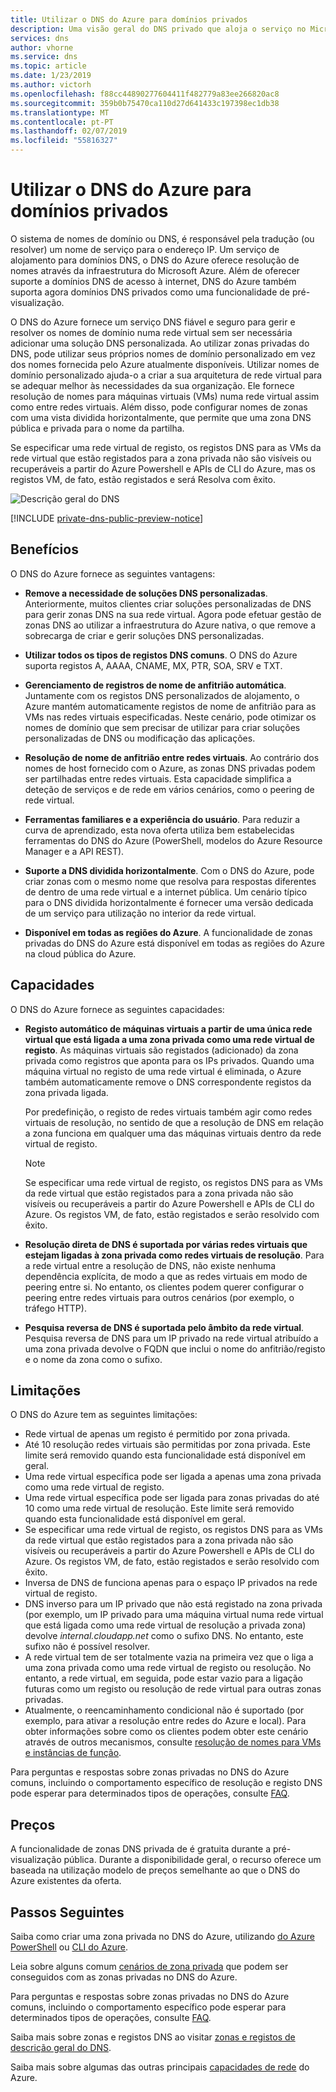 ```yaml
---
title: Utilizar o DNS do Azure para domínios privados
description: Uma visão geral do DNS privado que aloja o serviço no Microsoft Azure.
services: dns
author: vhorne
ms.service: dns
ms.topic: article
ms.date: 1/23/2019
ms.author: victorh
ms.openlocfilehash: f88cc44890277604411f482779a83ee266820ac8
ms.sourcegitcommit: 359b0b75470ca110d27d641433c197398ec1db38
ms.translationtype: MT
ms.contentlocale: pt-PT
ms.lasthandoff: 02/07/2019
ms.locfileid: "55816327"
---
```

# <a name="use-azure-dns-for-private-domains"></a>Utilizar o DNS do Azure para domínios privados

O sistema de nomes de domínio ou DNS, é responsável pela tradução (ou resolver) um nome de serviço para o endereço IP. Um serviço de alojamento para domínios DNS, o DNS do Azure oferece resolução de nomes através da infraestrutura do Microsoft Azure. Além de oferecer suporte a domínios DNS de acesso à internet, DNS do Azure também suporta agora domínios DNS privados como uma funcionalidade de pré-visualização.

O DNS do Azure fornece um serviço DNS fiável e seguro para gerir e resolver os nomes de domínio numa rede virtual sem ser necessária adicionar uma solução DNS personalizada. Ao utilizar zonas privadas do DNS, pode utilizar seus próprios nomes de domínio personalizado em vez dos nomes fornecida pelo Azure atualmente disponíveis. Utilizar nomes de domínio personalizado ajuda-o a criar a sua arquitetura de rede virtual para se adequar melhor às necessidades da sua organização. Ele fornece resolução de nomes para máquinas virtuais (VMs) numa rede virtual assim como entre redes virtuais. Além disso, pode configurar nomes de zonas com uma vista dividida horizontalmente, que permite que uma zona DNS pública e privada para o nome da partilha.

Se especificar uma rede virtual de registo, os registos DNS para as VMs da rede virtual que estão registados para a zona privada não são visíveis ou recuperáveis a partir do Azure Powershell e APIs de CLI do Azure, mas os registos VM, de fato, estão registados e será Resolva com êxito.

![Descrição geral do DNS](./media/private-dns-overview/scenario.png)

[!INCLUDE [private-dns-public-preview-notice](../../includes/private-dns-public-preview-notice.md)]

## <a name="benefits"></a>Benefícios

O DNS do Azure fornece as seguintes vantagens:

* **Remove a necessidade de soluções DNS personalizadas**. Anteriormente, muitos clientes criar soluções personalizadas de DNS para gerir zonas DNS na sua rede virtual. Agora pode efetuar gestão de zonas DNS ao utilizar a infraestrutura do Azure nativa, o que remove a sobrecarga de criar e gerir soluções DNS personalizadas.

* **Utilizar todos os tipos de registos DNS comuns**. O DNS do Azure suporta registos A, AAAA, CNAME, MX, PTR, SOA, SRV e TXT.

* **Gerenciamento de registros de nome de anfitrião automática**. Juntamente com os registos DNS personalizados de alojamento, o Azure mantém automaticamente registos de nome de anfitrião para as VMs nas redes virtuais especificadas. Neste cenário, pode otimizar os nomes de domínio que sem precisar de utilizar para criar soluções personalizadas de DNS ou modificação das aplicações.

* **Resolução de nome de anfitrião entre redes virtuais**. Ao contrário dos nomes de host fornecido com o Azure, as zonas DNS privadas podem ser partilhadas entre redes virtuais. Esta capacidade simplifica a deteção de serviços e de rede em vários cenários, como o peering de rede virtual.

* **Ferramentas familiares e a experiência do usuário**. Para reduzir a curva de aprendizado, esta nova oferta utiliza bem estabelecidas ferramentas do DNS do Azure (PowerShell, modelos do Azure Resource Manager e a API REST).

* **Suporte a DNS dividida horizontalmente**. Com o DNS do Azure, pode criar zonas com o mesmo nome que resolva para respostas diferentes de dentro de uma rede virtual e a internet pública. Um cenário típico para o DNS dividida horizontalmente é fornecer uma versão dedicada de um serviço para utilização no interior da rede virtual.

* **Disponível em todas as regiões do Azure**. A funcionalidade de zonas privadas do DNS do Azure está disponível em todas as regiões do Azure na cloud pública do Azure.

## <a name="capabilities"></a>Capacidades

O DNS do Azure fornece as seguintes capacidades:

* **Registo automático de máquinas virtuais a partir de uma única rede virtual que está ligada a uma zona privada como uma rede virtual de registo**. As máquinas virtuais são registados (adicionado) da zona privada como registros que aponta para os IPs privados. Quando uma máquina virtual no registo de uma rede virtual é eliminada, o Azure também automaticamente remove o DNS correspondente registos da zona privada ligada. 

  Por predefinição, o registo de redes virtuais também agir como redes virtuais de resolução, no sentido de que a resolução de DNS em relação a zona funciona em qualquer uma das máquinas virtuais dentro da rede virtual de registo.

  > [!NOTE]
  > Se especificar uma rede virtual de registo, os registos DNS para as VMs da rede virtual que estão registados para a zona privada não são visíveis ou recuperáveis a partir do Azure Powershell e APIs de CLI do Azure. Os registos VM, de fato, estão registados e serão resolvido com êxito.

* **Resolução direta de DNS é suportada por várias redes virtuais que estejam ligadas à zona privada como redes virtuais de resolução**. Para a rede virtual entre a resolução de DNS, não existe nenhuma dependência explícita, de modo a que as redes virtuais em modo de peering entre si. No entanto, os clientes podem querer configurar o peering entre redes virtuais para outros cenários (por exemplo, o tráfego HTTP).

* **Pesquisa reversa de DNS é suportada pelo âmbito da rede virtual**. Pesquisa reversa de DNS para um IP privado na rede virtual atribuído a uma zona privada devolve o FQDN que inclui o nome do anfitrião/registo e o nome da zona como o sufixo.

## <a name="limitations"></a>Limitações

O DNS do Azure tem as seguintes limitações:

* Rede virtual de apenas um registo é permitido por zona privada.
* Até 10 resolução redes virtuais são permitidas por zona privada. Este limite será removido quando esta funcionalidade está disponível em geral.
* Uma rede virtual específica pode ser ligada a apenas uma zona privada como uma rede virtual de registo.
* Uma rede virtual específica pode ser ligada para zonas privadas do até 10 como uma rede virtual de resolução. Este limite será removido quando esta funcionalidade está disponível em geral.
* Se especificar uma rede virtual de registo, os registos DNS para as VMs da rede virtual que estão registados para a zona privada não são visíveis ou recuperáveis a partir do Azure Powershell e APIs de CLI do Azure. Os registos VM, de fato, estão registados e serão resolvido com êxito.
* Inversa de DNS de funciona apenas para o espaço IP privados na rede virtual de registo.
* DNS inverso para um IP privado que não está registado na zona privada (por exemplo, um IP privado para uma máquina virtual numa rede virtual que está ligada como uma rede virtual de resolução a privada zona) devolve *internal.cloudapp.net* como o sufixo DNS. No entanto, este sufixo não é possível resolver.
* A rede virtual tem de ser totalmente vazia na primeira vez que o liga a uma zona privada como uma rede virtual de registo ou resolução. No entanto, a rede virtual, em seguida, pode estar vazio para a ligação futuras como um registo ou resolução de rede virtual para outras zonas privadas.
* Atualmente, o reencaminhamento condicional não é suportado (por exemplo, para ativar a resolução entre redes do Azure e local). Para obter informações sobre como os clientes podem obter este cenário através de outros mecanismos, consulte [resolução de nomes para VMs e instâncias de função](../virtual-network/virtual-networks-name-resolution-for-vms-and-role-instances.md).

Para perguntas e respostas sobre zonas privadas no DNS do Azure comuns, incluindo o comportamento específico de resolução e registo DNS pode esperar para determinados tipos de operações, consulte [FAQ](./dns-faq.md#private-dns).  

## <a name="pricing"></a>Preços

A funcionalidade de zonas DNS privada de é gratuita durante a pré-visualização pública. Durante a disponibilidade geral, o recurso oferece um baseada na utilização modelo de preços semelhante ao que o DNS do Azure existentes da oferta. 

## <a name="next-steps"></a>Passos Seguintes

Saiba como criar uma zona privada no DNS do Azure, utilizando [do Azure PowerShell](./private-dns-getstarted-powershell.md) ou [CLI do Azure](./private-dns-getstarted-cli.md).

Leia sobre alguns comum [cenários de zona privada](./private-dns-scenarios.md) que podem ser conseguidos com as zonas privadas no DNS do Azure.

Para perguntas e respostas sobre zonas privadas no DNS do Azure comuns, incluindo o comportamento específico pode esperar para determinados tipos de operações, consulte [FAQ](./dns-faq.md#private-dns). 

Saiba mais sobre zonas e registos DNS ao visitar [zonas e registos de descrição geral do DNS](dns-zones-records.md).

Saiba mais sobre algumas das outras principais [capacidades de rede](../networking/networking-overview.md) do Azure.
